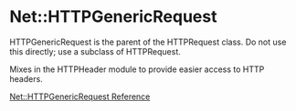 # Net::HTTPGenericRequest

HTTPGenericRequest is the parent of the HTTPRequest class. Do not use this
directly; use a subclass of HTTPRequest.

Mixes in the HTTPHeader module to provide easier access to HTTP headers.

[Net::HTTPGenericRequest Reference](https://ruby-doc.org/stdlib-2.5.0/libdoc/net/http/rdoc/Net::HTTPGenericRequest.html)
